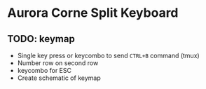 # Aurora Corne Split Keyboard

## TODO: keymap

- Single key press or keycombo to send `CTRL+B` command (tmux)
- Number row on second row
- keycombo for ESC
- Create schematic of keymap
